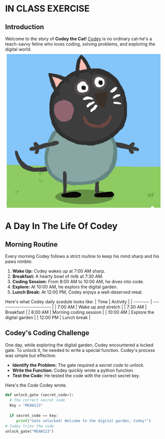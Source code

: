 # IN CLASS EXERCISE
## Introduction 
Welcome to the story of **Codey the Cat!** [Codey](https://github.com/adamacadamy/tutorialDocuments/blob/main/markdown_lessons/code-challenges/images/codey_the_cat.png?raw=true) is no ordinary cat-he's a teach-savvy feline who loves coding, solving problems, and exploring the digital world.
![codey](https://github.com/adamacadamy/tutorialDocuments/blob/main/markdown_lessons/code-challenges/images/codey_the_cat.png?raw=true)

# A Day In The Life Of Codey 
## Morning Routine
Every morning Codey follows a strict routine to keep his mind sharp and his paws nimble:

1. **Wake Up:** Codey wakes up at 7:00 AM sharp.
2. **Breakfast:** A hearty bowl of milk at 7:30 AM.
3. **Coding Session:** From 8:00 AM to 10:00 AM, he dives into code.
4. **Explore:** At 10:00 AM, he explors the digital garden.
5. **Lunch Break:** At 12:00 PM, Codey enjoys a well-deserved meal.

Here's what Codey daily scedule looks like:
| Time     | Activity                   |
| -------- | -------------------------- |
| 7:00 AM  | Wake up and stretch        |
| 7:30 AM  | Breakfast                  |
| 8:00 AM  | Morning coding session     |
| 10:00 AM | Explore the digital garden |
| 12:00 PM | Lunch break                |

## Codey's Coding Challenge
One day, while exploring the digital garden, Codey encountered a locked gate. To unlock it,
he needed to write a special function. Codey's process was simple but effective: 

- **Identify the Problem:** The gate required a secret code to unlock.
- **Write the Function:** Codey quickly wrote a python function.
- **Test the Code:** He tested the code with the correct secret key.


Here's the Code Codey wrote. 

```python
def unlock_gate (secret_code=):
  # The correct secret code
  Key = "MEAW123"

  if secret_code == key:
     print("Gate unlocked! Welcome to the digital garden, Codey!")
# Codey tries the code
unlock_gate("MEAW123")
```  